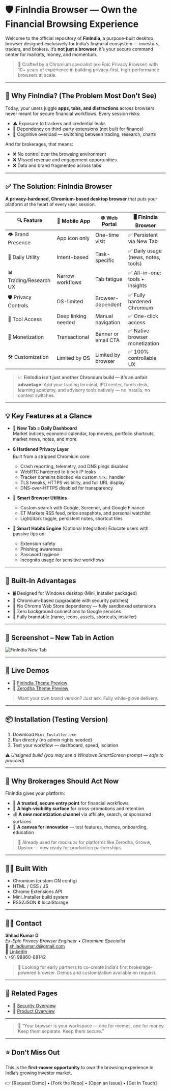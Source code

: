 # 🛡️ FinIndia Browser — Own the Financial Browsing Experience

Welcome to the official repository of **FinIndia**, a purpose-built desktop browser designed exclusively for India’s financial ecosystem — investors, traders, and brokers. It’s **not just a browser**, it’s your secure command center for markets, money, and momentum.

> 🎯 Crafted by a Chromium specialist (ex-Epic Privacy Browser) with 10+ years of experience in building privacy-first, high-performance browsers at scale.

---

## 🚨 Why FinIndia? (The Problem Most Don't See)

Today, your users juggle **apps, tabs, and distractions** across browsers never meant for secure financial workflows. Every session risks:

- ⚠️ Exposure to trackers and credential leaks
- 🧩 Dependency on third-party extensions (not built for finance)
- 🧠 Cognitive overload — switching between trading, research, charts

And for brokerages, that means:

- ❌ No control over the browsing environment
- ❌ Missed revenue and engagement opportunities
- ❌ Data and brand fragmented across tabs

---

## ✅ The Solution: FinIndia Browser

**A privacy-hardened, Chromium-based desktop browser** that puts your platform at the heart of every user session.

| 🔍 Feature               | 📱 Mobile App         | 🌐 Web Portal           | 🖥️ FinIndia Browser             |
|--------------------------|------------------------|---------------------------|----------------------------------|
| 👁️ Brand Presence        | App icon only          | One-time visit            | ✅ Persistent via New Tab        |
| 🧠 Daily Utility          | Intent-based           | Task-specific             | ✅ Daily usage (news, notes, tools) |
| 📊 Trading/Research UX   | Narrow workflows       | Tab fatigue               | ✅ All-in-one: tools + insights  |
| 🛡️ Privacy Controls       | OS-limited             | Browser-dependent         | ✅ Fully hardened Chromium       |
| 🧭 Tool Access            | Deep linking needed    | Manual navigation         | ✅ One-click access              |
| 💼 Monetization           | Transactional          | Banner or email CTA       | ✅ Native browser monetization   |
| 🛠️ Customization          | Limited by OS          | Limited by browser        | ✅ 100% controllable UX          |

> 📈 **FinIndia isn’t just another Chromium build — it’s an unfair advantage**. Add your trading terminal, IPO center, funds desk, learning academy, and advisory tools natively — no installs, no context switches.

---

## 💡 Key Features at a Glance

- 🧠 **New Tab = Daily Dashboard**  
  Market indices, economic calendar, top movers, portfolio shortcuts, market news, notes, and more.

- 🔒 **Hardened Privacy Layer**  
  Built from a stripped Chromium core:
  - Crash reporting, telemetry, and DNS pings disabled
  - WebRTC hardened to block IP leaks
  - Tracker domains blocked via custom `trk:` handler
  - TLS tweaks, HTTPS visibility, and full URL display
  - DNS-over-HTTPS disabled for transparency

- 🧩 **Smart Browser Utilities**
  - Custom search with Google, Screener, and Google Finance
  - ET Markets RSS feed, price snapshots, and personal watchlist
  - Light/dark toggle, persistent notes, shortcut tiles

- 🧠 **Smart Habits Engine** (Optional Integration)
  Educate users with passive tips on:
  - Extension safety
  - Phishing awareness
  - Password hygiene
  - Incognito usage for sensitive workflows

---

## 🧪 Built-In Advantages

- 🖥️ Designed for Windows desktop (Mini_Installer packaged)
- 🧱 Chromium-based (upgradable with security patches)
- 🚫 No Chrome Web Store dependency — fully sandboxed extensions
- 🔗 Zero background connections to Google services
- 🧩 Fully brandable (name, icons, assets, shortcuts, installer)

---

## 📸 Screenshot – New Tab in Action

![FinIndia New Tab](https://github.com/user-attachments/assets/04615c13-d602-46ca-a7ba-f6035f5c23b7)

---

## 🎥 Live Demos

- 🔷 [FinIndia Theme Preview](https://youtu.be/sT1cAOHcnbc)
- 🔷 [Zerodha Theme Preview](https://youtu.be/LN0pBdONtVY)

> Want your own brand version? Just ask. Fully white-glove delivery.

---

## 📦 Installation (Testing Version)

1. Download `Mini_Installer.exe`
2. Run directly (no admin rights needed)
3. Test your workflow — dashboard, speed, isolation

⚠️ *Unsigned build (you may see a Windows SmartScreen prompt — safe to proceed)*

---

## 🏦 Why Brokerages Should Act Now

FinIndia gives your platform:

- 🔐 **A trusted, secure entry point** for financial workflows
- 📣 **A high-visibility surface** for cross-promotions and retention
- 💰 **A new monetization channel** via affiliate, search, or sponsored surfaces
- 🔧 **A canvas for innovation** — test features, themes, onboarding, education

> 💬 Already used for mockups for platforms like Zerodha, Groww, Upstox — now ready for production partnerships.

---

## 🧑‍💻 Built With

- Chromium (custom GN config)
- HTML / CSS / JS
- Chrome Extensions API
- Mini_Installer build system
- RSS2JSON & localStorage

---

## 🙋‍♂️ Contact

**Shilad Kumar D**  
_Ex-Epic Privacy Browser Engineer • Chromium Specialist_  
📧 [shiladkumar.d@gmail.com](mailto:shiladkumar.d@gmail.com)  
🔗 [LinkedIn](https://www.linkedin.com/in/shilad-kumar-devaramani-9a277817/)  
📞 +91 98860-88142  

> 💼 Looking for early partners to co-create India’s first brokerage-powered browser. Demos and customization available on request.

---

## 📎 Related Pages

- 🔐 [Security Overview](./docs/security.md)
- 🧭 [Product Overview](./docs/overview.md)

---

> 🧠 “Your browser is your workspace — one for memes, one for money. Keep them separate. Keep them secure.”

---

## ⭐ Don’t Miss Out

This is the **first-mover opportunity** to own the browsing experience in India’s growing investor market.

👉 [Request Demo] • [Fork the Repo] • [Open an Issue] • [Get In Touch]
